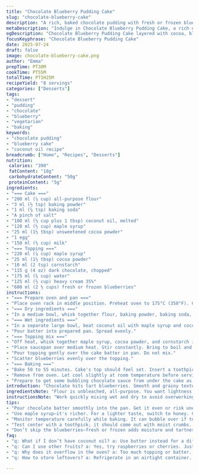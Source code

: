 ```yaml
---
title: "Chocolate Blueberry Pudding Cake"
slug: "chocolate-blueberry-cake"
description: "A rich, baked chocolate pudding with fresh or frozen blueberries, layered with a cocoa-infused cake and topped with a luscious, thick chocolate sauce. Ingredients adjusted for unique twist with coconut oil replacing butter and maple syrup instead of cassonade. The pudding bakes slowly, about 55 minutes, until the cake sets and the chocolate sauce bubbles beneath. This dessert, vegetarian and nut-free, serves eight, blending tart berries with bittersweet chocolate in a rustic style."
metaDescription: "Indulge in Chocolate Blueberry Pudding Cake, a rich dessert with layers of cake and gooey chocolate, ideal for impressing guests."
ogDescription: "Chocolate Blueberry Pudding Cake layered with cocoa, blueberries, and a rich topping of dark chocolate. Perfect for any dessert lover."
focusKeyphrase: "Chocolate Blueberry Pudding Cake"
date: 2025-07-24
draft: false
image: chocolate-blueberry-cake.png
author: "Emma"
prepTime: PT30M
cookTime: PT55M
totalTime: PT1H25M
recipeYield: "8 servings"
categories: ["Desserts"]
tags:
- "dessert"
- "pudding"
- "chocolate"
- "blueberry"
- "vegetarian"
- "baking"
keywords:
- "chocolate pudding"
- "blueberry cake"
- "coconut oil recipe"
breadcrumb: ["Home", "Recipes", "Desserts"]
nutrition: 
 calories: "390"
 fatContent: "18g"
 carbohydrateContent: "50g"
 proteinContent: "5g"
ingredients:
- "=== Cake ==="
- "200 ml (⅞ cup) all-purpose flour"
- "3 ml (½ tsp) baking powder"
- "1 ml (¼ tsp) baking soda"
- "A pinch of salt"
- "100 ml (⅓ cup plus 1 tbsp) coconut oil, melted"
- "120 ml (½ cup) maple syrup"
- "25 ml (1½ tbsp) unsweetened cocoa powder"
- "1 egg"
- "150 ml (⅔ cup) milk"
- "=== Topping ==="
- "220 ml (⅞ cup) maple syrup"
- "25 ml (1½ tbsp) cocoa powder"
- "10 ml (2 tsp) cornstarch"
- "115 g (4 oz) dark chocolate, chopped"
- "175 ml (¾ cup) water"
- "125 ml (½ cup) heavy cream 35%"
- "600 ml (2 ½ cups) fresh or frozen blueberries"
instructions:
- "=== Prepare oven and pan ==="
- "Place oven rack in middle position. Preheat oven to 175°C (350°F). Grease a 20 cm (8-inch) square baking pan, about 2 liters (8 cups) capacity. Set pan on a rimmed baking sheet to catch overflow."
- "=== Dry ingredients ==="
- "In a medium bowl, whisk together flour, baking powder, baking soda, and salt. Set aside."
- "=== Wet ingredients ==="
- "In a separate large bowl, beat coconut oil with maple syrup and cocoa powder until well combined. Add egg, mix until uniform. At low speed, alternate adding dry ingredients and milk until batter comes together."
- "Pour batter into prepared pan. Spread evenly."
- "=== Topping mix ==="
- "Off heat, whisk together maple syrup, cocoa powder, and cornstarch in a saucepan. Gradually stir in chopped dark chocolate, water, and cream until smooth."
- "Place saucepan over medium heat. Stir constantly. Bring to boil and simmer 15 seconds. Remove from heat."
- "Pour topping gently over the cake batter in pan. Do not mix."
- "Scatter blueberries evenly over the topping."
- "=== Baking ==="
- "Bake 50 to 55 minutes. Cake's top should feel set. Insert a toothpick in the center; it must come out with only moist crumbs or clean."
- "Remove from oven. Let cool slightly at room temperature before serving. Serve warm or room temp."
- "Prepare to get some bubbling chocolate sauce from under the cake as you spoon serving."
introduction: "Chocolate hits tart blueberries. Smooth and grainy textures. Coconut oil over butter brings subtle note. Maple syrup for deeper sweetness. Bubbles form in oven. Cake rises, sauce simmers underneath. Frozen berry batch needs longer. No flour lumps. Batter thick but pourable. Overlapping flavors, no shame in messiness. Serve in mismatched bowls or reheated from fridge—the pudding gets better with time. Contrasting bite of tart and bittersweet. Every spoon, surprise layers. Layers don’t separate but mingle. Warm or cold, both work. No one wanting to share. Missing spoon already."
ingredientsNote: "Flour is unbleached, all-purpose. You want lightness from baking powder and some rise from baking soda because we have acidic elements like cocoa and maple syrup. Coconut oil gives a subtle tropical note plus moistness, though butter can be used if preferred. Maple syrup replaces traditional brown sugar for a lighter caramel taste and moisture. Cocoa powder balances sweetness with bitterness. For the topping, cornstarch thickens, and cream adds richness and silkiness to the sauce. Dark chocolate chunks melt down giving texture and depth. Fresh blueberries burst while baking. Frozen berries thaw and release extra liquid, thus extra baking time is accounted for."
instructionsNote: "Work quickly mixing wet and dry to avoid overworking gluten. Use low speed or fold in dry ingredients gently to keep batter tender. Pour batter into pan, smooth top flat to allow even cooking and topping to set properly. Always place pan on a baking sheet; this pudding can bubble over and burn in the oven. Prepare topping off heat to avoid clumps—melting chocolate and cream smoothly is crucial. Bring topping to gentle boil while stirring fast to activate cornstarch. Pour topping over batter without mixing; it sinks during baking to form sauce underneath. Blueberries layered on top sink partially, creating pockets of fruit throughout. Bake until center feels set but still moist. Toothpick test critical, especially with frozen fruit. Cooling partially makes slicing easier; warm is best to serve for flowing sauce."
tips:
- "Pour chocolate batter smoothly into the pan. Get it even or risk uneven baking. Make sure to whisk well, but don’t overmix. Gluten can toughen."
- "Use maple syrup—it's richer. For a lighter taste, switch to honey. Coconut oil is essential for texture. Other oils work, but try to match the flavor."
- "Monitor temperature carefully while baking. It can bubble over if too hot. Always place the pan on a baking sheet. Avoid burning issues."
- "Test center with a toothpick; it should come out with moist crumbs. Let cool slightly before serving. Warm enhances flavors; chocolate thickens."
- "Don’t skip the blueberries—fresh or frozen adds moisture and tartness. The flavor balance is key. For frozen, expect longer baking time."
faq:
- "q: What if I don’t have coconut oil? a: Use butter instead for a different taste. Can soften the cake’s richness. Other oils could also work too."
- "q: Can I use other fruits? a: Yes, try raspberries or cherries. Just adjust baking time. But blueberry flavor is unique. Texture changes too."
- "q: Why does it overflow in the oven? a: Too much topping or batter. Baking soda may react too fast if mixed wrong. Keep an eye on the time."
- "q: How to store leftovers? a: Refrigerate in an airtight container. Up to three days. Reheat gently before serving. Pudding tastes better as it sits."

---
```

